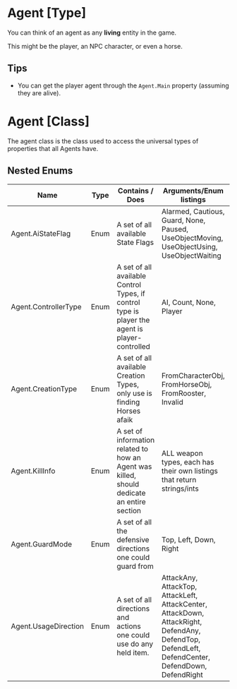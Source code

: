 # Agent [Type]

You can think of an agent as any **living** entity in the game.

This might be the player, an NPC character, or even a horse.




## Tips

* You can get the player agent through the `Agent.Main` property (assuming they are alive).

# Agent [Class]
 The agent class is the class used to access the universal types of properties that all Agents have.
 
## Nested Enums

| Name                 | Type | Contains / Does                                                                                | Arguments/Enum listings                                                                                                                          | Tips                                                                       |
|----------------------|------|------------------------------------------------------------------------------------------------|--------------------------------------------------------------------------------------------------------------------------------------------------|----------------------------------------------------------------------------|
| Agent.AiStateFlag    | Enum | A set of all available State Flags                                                             | Alarmed, Cautious, Guard, None, Paused, UseObjectMoving, UseObjectUsing, UseObjectWaiting                                                        |                                                                            |
| Agent.ControllerType | Enum | A set of all available Control Types, if control type is player the agent is player-controlled | AI, Count, None, Player                                                                                                                          | Can be also use with Agent.Main.ControllerType to set to player controller |
| Agent.CreationType   | Enum | A set of all available Creation Types, only use is finding Horses afaik                        | FromCharacterObj, FromHorseObj, FromRooster, Invalid                                                                                             |                                                                            |
| Agent.KillInfo       | Enum | A set of information related to how an Agent was killed, should dedicate an entire section     | ALL weapon types, each has their own listings that return strings/ints                                                                           |                                                                            |
| Agent.GuardMode      | Enum | A set of all the defensive directions one could guard from                                     | Top, Left, Down, Right                                                                                                                           |                                                                            |
| Agent.UsageDirection | Enum | A set of all directions and actions one could use do any held item.                            | AttackAny, AttackTop, AttackLeft, AttackCenter, AttackDown, AttackRight, DefendAny, DefendTop, DefendLeft, DefendCenter, DefendDown, DefendRight |                                                                            |
